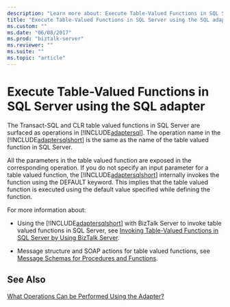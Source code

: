 ```yaml
---
description: "Learn more about: Execute Table-Valued Functions in SQL Server using the SQL adapter"
title: "Execute Table-Valued Functions in SQL Server using the SQL adapter"
ms.custom: ""
ms.date: "06/08/2017"
ms.prod: "biztalk-server"
ms.reviewer: ""
ms.suite: ""
ms.topic: "article"
---
```

# Execute Table-Valued Functions in SQL Server using the SQL adapter
The Transact-SQL and CLR table valued functions in SQL Server are surfaced as operations in [!INCLUDE[adaptersql](../../includes/adaptersql-md.md)]. The operation name in the [!INCLUDE[adaptersqlshort](../../includes/adaptersqlshort-md.md)] is the same as the name of the table valued function in SQL Server.  
  
 All the parameters in the table valued function are exposed in the corresponding operation. If you do not specify an input parameter for a table valued function, the [!INCLUDE[adaptersqlshort](../../includes/adaptersqlshort-md.md)] internally invokes the function using the DEFAULT keyword. This implies that the table valued function is executed using the default value specified while defining the function.  
  
 For more information about:  
  
- Using the [!INCLUDE[adaptersqlshort](../../includes/adaptersqlshort-md.md)] with BizTalk Server to invoke table valued functions in SQL Server, see [Invoking Table-Valued Functions in SQL Server by Using BizTalk Server](../../adapters-and-accelerators/adapter-sql/invoke-table-valued-functions-in-sql-server-using-biztalk-server.md).  
  
- Message structure and SOAP actions for table valued functions, see [Message Schemas for Procedures and Functions](../../adapters-and-accelerators/adapter-sql/message-schemas-for-procedures-and-functions.md).  
  
## See Also  
 [What Operations Can be Performed Using the Adapter?](https://msdn.microsoft.com/library/cc185435(v=bts.10).aspx)
